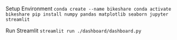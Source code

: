 Setup Environment
`conda create --name bikeshare
conda activate bikeshare
pip install numpy pandas matplotlib seaborn jupyter streamlit`

Run Streamlit
`streamlit run ./dashboard/dashboard.py`
